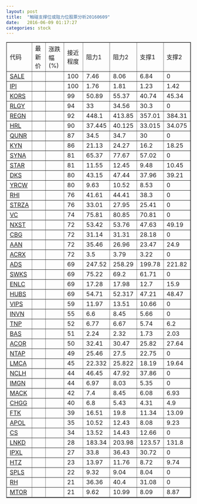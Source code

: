 ```yaml
---
layout: post
title:  "触碰支撑位或阻力位股票分析20160609"
date:   2016-06-09 01:17:27
categories: stock
---
```

<script type="text/javascript">
var stockList = []
stockList.push('gb_sale');
stockList.push('gb_ipi');
stockList.push('gb_kors');
stockList.push('gb_rlgy');
stockList.push('gb_regn');
stockList.push('gb_hrl');
stockList.push('gb_qunr');
stockList.push('gb_kyn');
stockList.push('gb_syna');
stockList.push('gb_star');
stockList.push('gb_dks');
stockList.push('gb_yrcw');
stockList.push('gb_rhi');
stockList.push('gb_strza');
stockList.push('gb_vc');
stockList.push('gb_nxst');
stockList.push('gb_cbg');
stockList.push('gb_aan');
stockList.push('gb_acrx');
stockList.push('gb_ads');
stockList.push('gb_swks');
stockList.push('gb_enlc');
stockList.push('gb_hubs');
stockList.push('gb_vips');
stockList.push('gb_invn');
stockList.push('gb_tnp');
stockList.push('gb_bas');
stockList.push('gb_acor');
stockList.push('gb_ntap');
stockList.push('gb_lmca');
stockList.push('gb_nclh');
stockList.push('gb_imgn');
stockList.push('gb_mack');
stockList.push('gb_chgg');
stockList.push('gb_ftk');
stockList.push('gb_apol');
stockList.push('gb_cs');
stockList.push('gb_lnkd');
stockList.push('gb_ipxl');
stockList.push('gb_htz');
stockList.push('gb_spls');
stockList.push('gb_rh');
stockList.push('gb_mtor');
</script>
<table border="1">
 <tr>
 <td>代码</td>
 <td>最新价</td>
 <td>涨跌幅(%)</td>
 <td>接近程度</td>
 <td>阻力1</td>
 <td>阻力2</td>
 <td>支撑1</td>
 <td>支撑2</td>
</tr>
  <tr id="sale" class="red">
  <td><a href="http://stock.finance.sina.com.cn/usstock/quotes/SALE.html" target="_blank">SALE</a></td><td></td><td></td><td>100</td><td>7.46</td><td>8.06</td><td>6.84</td><td>0</td></tr>
  <tr id="ipi" class="green">
  <td><a href="http://stock.finance.sina.com.cn/usstock/quotes/IPI.html" target="_blank">IPI</a></td><td></td><td></td><td>100</td><td>1.76</td><td>1.81</td><td>1.23</td><td>1.42</td></tr>
  <tr id="kors" class="red">
  <td><a href="http://stock.finance.sina.com.cn/usstock/quotes/KORS.html" target="_blank">KORS</a></td><td></td><td></td><td>99</td><td>50.89</td><td>55.37</td><td>40.74</td><td>45.34</td></tr>
  <tr id="rlgy" class="red">
  <td><a href="http://stock.finance.sina.com.cn/usstock/quotes/RLGY.html" target="_blank">RLGY</a></td><td></td><td></td><td>94</td><td>33</td><td>34.56</td><td>30.3</td><td>0</td></tr>
  <tr id="regn" class="green">
  <td><a href="http://stock.finance.sina.com.cn/usstock/quotes/REGN.html" target="_blank">REGN</a></td><td></td><td></td><td>92</td><td>448.1</td><td>413.85</td><td>357.01</td><td>384.31</td></tr>
  <tr id="hrl" class="green">
  <td><a href="http://stock.finance.sina.com.cn/usstock/quotes/HRL.html" target="_blank">HRL</a></td><td></td><td></td><td>90</td><td>37.445</td><td>40.125</td><td>33.015</td><td>34.075</td></tr>
  <tr id="qunr" class="green">
  <td><a href="http://stock.finance.sina.com.cn/usstock/quotes/QUNR.html" target="_blank">QUNR</a></td><td></td><td></td><td>87</td><td>34.5</td><td>34.7</td><td>30</td><td>0</td></tr>
  <tr id="kyn" class="red">
  <td><a href="http://stock.finance.sina.com.cn/usstock/quotes/KYN.html" target="_blank">KYN</a></td><td></td><td></td><td>86</td><td>21.13</td><td>24.27</td><td>16.2</td><td>18.25</td></tr>
  <tr id="syna" class="red">
  <td><a href="http://stock.finance.sina.com.cn/usstock/quotes/SYNA.html" target="_blank">SYNA</a></td><td></td><td></td><td>81</td><td>65.37</td><td>77.67</td><td>57.02</td><td>0</td></tr>
  <tr id="star" class="green">
  <td><a href="http://stock.finance.sina.com.cn/usstock/quotes/STAR.html" target="_blank">STAR</a></td><td></td><td></td><td>81</td><td>11.55</td><td>12.45</td><td>9.48</td><td>10.45</td></tr>
  <tr id="dks" class="red">
  <td><a href="http://stock.finance.sina.com.cn/usstock/quotes/DKS.html" target="_blank">DKS</a></td><td></td><td></td><td>80</td><td>43.15</td><td>47.44</td><td>37.96</td><td>39.21</td></tr>
  <tr id="yrcw" class="red">
  <td><a href="http://stock.finance.sina.com.cn/usstock/quotes/YRCW.html" target="_blank">YRCW</a></td><td></td><td></td><td>80</td><td>9.63</td><td>10.52</td><td>8.53</td><td>0</td></tr>
  <tr id="rhi" class="red">
  <td><a href="http://stock.finance.sina.com.cn/usstock/quotes/RHI.html" target="_blank">RHI</a></td><td></td><td></td><td>76</td><td>41.61</td><td>44.41</td><td>38.3</td><td>0</td></tr>
  <tr id="strza" class="red">
  <td><a href="http://stock.finance.sina.com.cn/usstock/quotes/STRZA.html" target="_blank">STRZA</a></td><td></td><td></td><td>76</td><td>33.01</td><td>27.95</td><td>25.41</td><td>0</td></tr>
  <tr id="vc" class="red">
  <td><a href="http://stock.finance.sina.com.cn/usstock/quotes/VC.html" target="_blank">VC</a></td><td></td><td></td><td>74</td><td>75.81</td><td>80.85</td><td>70.81</td><td>0</td></tr>
  <tr id="nxst" class="red">
  <td><a href="http://stock.finance.sina.com.cn/usstock/quotes/NXST.html" target="_blank">NXST</a></td><td></td><td></td><td>72</td><td>53.42</td><td>53.76</td><td>47.63</td><td>49.19</td></tr>
  <tr id="cbg" class="red">
  <td><a href="http://stock.finance.sina.com.cn/usstock/quotes/CBG.html" target="_blank">CBG</a></td><td></td><td></td><td>72</td><td>31.14</td><td>31.31</td><td>28.18</td><td>0</td></tr>
  <tr id="aan" class="green">
  <td><a href="http://stock.finance.sina.com.cn/usstock/quotes/AAN.html" target="_blank">AAN</a></td><td></td><td></td><td>72</td><td>35.46</td><td>26.96</td><td>23.47</td><td>24.9</td></tr>
  <tr id="acrx" class="red">
  <td><a href="http://stock.finance.sina.com.cn/usstock/quotes/ACRX.html" target="_blank">ACRX</a></td><td></td><td></td><td>72</td><td>3.5</td><td>3.79</td><td>3.22</td><td>0</td></tr>
  <tr id="ads" class="green">
  <td><a href="http://stock.finance.sina.com.cn/usstock/quotes/ADS.html" target="_blank">ADS</a></td><td></td><td></td><td>69</td><td>247.52</td><td>258.29</td><td>199.78</td><td>221.82</td></tr>
  <tr id="swks" class="red">
  <td><a href="http://stock.finance.sina.com.cn/usstock/quotes/SWKS.html" target="_blank">SWKS</a></td><td></td><td></td><td>69</td><td>75.22</td><td>69.2</td><td>61.71</td><td>0</td></tr>
  <tr id="enlc" class="green">
  <td><a href="http://stock.finance.sina.com.cn/usstock/quotes/ENLC.html" target="_blank">ENLC</a></td><td></td><td></td><td>69</td><td>17.28</td><td>17.98</td><td>12.7</td><td>15.9</td></tr>
  <tr id="hubs" class="red">
  <td><a href="http://stock.finance.sina.com.cn/usstock/quotes/HUBS.html" target="_blank">HUBS</a></td><td></td><td></td><td>69</td><td>54.71</td><td>52.317</td><td>47.21</td><td>48.47</td></tr>
  <tr id="vips" class="red">
  <td><a href="http://stock.finance.sina.com.cn/usstock/quotes/VIPS.html" target="_blank">VIPS</a></td><td></td><td></td><td>59</td><td>11.97</td><td>13.51</td><td>10.66</td><td>0</td></tr>
  <tr id="invn" class="red">
  <td><a href="http://stock.finance.sina.com.cn/usstock/quotes/INVN.html" target="_blank">INVN</a></td><td></td><td></td><td>55</td><td>6.6</td><td>8.45</td><td>5.66</td><td>0</td></tr>
  <tr id="tnp" class="green">
  <td><a href="http://stock.finance.sina.com.cn/usstock/quotes/TNP.html" target="_blank">TNP</a></td><td></td><td></td><td>52</td><td>6.77</td><td>6.67</td><td>5.74</td><td>6.2</td></tr>
  <tr id="bas" class="green">
  <td><a href="http://stock.finance.sina.com.cn/usstock/quotes/BAS.html" target="_blank">BAS</a></td><td></td><td></td><td>51</td><td>2.24</td><td>2.32</td><td>1.73</td><td>2.03</td></tr>
  <tr id="acor" class="green">
  <td><a href="http://stock.finance.sina.com.cn/usstock/quotes/ACOR.html" target="_blank">ACOR</a></td><td></td><td></td><td>50</td><td>32.41</td><td>30.47</td><td>25.82</td><td>27.64</td></tr>
  <tr id="ntap" class="red">
  <td><a href="http://stock.finance.sina.com.cn/usstock/quotes/NTAP.html" target="_blank">NTAP</a></td><td></td><td></td><td>49</td><td>25.46</td><td>27.5</td><td>22.75</td><td>0</td></tr>
  <tr id="lmca" class="green">
  <td><a href="http://stock.finance.sina.com.cn/usstock/quotes/LMCA.html" target="_blank">LMCA</a></td><td></td><td></td><td>45</td><td>22.332</td><td>25.822</td><td>18.19</td><td>19.64</td></tr>
  <tr id="nclh" class="red">
  <td><a href="http://stock.finance.sina.com.cn/usstock/quotes/NCLH.html" target="_blank">NCLH</a></td><td></td><td></td><td>44</td><td>46.45</td><td>47.92</td><td>37.86</td><td>0</td></tr>
  <tr id="imgn" class="green">
  <td><a href="http://stock.finance.sina.com.cn/usstock/quotes/IMGN.html" target="_blank">IMGN</a></td><td></td><td></td><td>44</td><td>6.97</td><td>8.03</td><td>5.35</td><td>0</td></tr>
  <tr id="mack" class="green">
  <td><a href="http://stock.finance.sina.com.cn/usstock/quotes/MACK.html" target="_blank">MACK</a></td><td></td><td></td><td>42</td><td>7.4</td><td>8.45</td><td>6.08</td><td>6.93</td></tr>
  <tr id="chgg" class="green">
  <td><a href="http://stock.finance.sina.com.cn/usstock/quotes/CHGG.html" target="_blank">CHGG</a></td><td></td><td></td><td>40</td><td>6.8</td><td>5.43</td><td>4.31</td><td>4.9</td></tr>
  <tr id="ftk" class="green">
  <td><a href="http://stock.finance.sina.com.cn/usstock/quotes/FTK.html" target="_blank">FTK</a></td><td></td><td></td><td>39</td><td>16.51</td><td>19.8</td><td>11.34</td><td>13.09</td></tr>
  <tr id="apol" class="green">
  <td><a href="http://stock.finance.sina.com.cn/usstock/quotes/APOL.html" target="_blank">APOL</a></td><td></td><td></td><td>35</td><td>10.52</td><td>12.43</td><td>8.08</td><td>9.23</td></tr>
  <tr id="cs" class="red">
  <td><a href="http://stock.finance.sina.com.cn/usstock/quotes/CS.html" target="_blank">CS</a></td><td></td><td></td><td>34</td><td>13.52</td><td>14.43</td><td>12.66</td><td>0</td></tr>
  <tr id="lnkd" class="green">
  <td><a href="http://stock.finance.sina.com.cn/usstock/quotes/LNKD.html" target="_blank">LNKD</a></td><td></td><td></td><td>28</td><td>183.34</td><td>203.98</td><td>123.57</td><td>131.8</td></tr>
  <tr id="ipxl" class="red">
  <td><a href="http://stock.finance.sina.com.cn/usstock/quotes/IPXL.html" target="_blank">IPXL</a></td><td></td><td></td><td>27</td><td>33.8</td><td>36.43</td><td>30.72</td><td>0</td></tr>
  <tr id="htz" class="red">
  <td><a href="http://stock.finance.sina.com.cn/usstock/quotes/HTZ.html" target="_blank">HTZ</a></td><td></td><td></td><td>23</td><td>13.97</td><td>11.76</td><td>8.72</td><td>9.74</td></tr>
  <tr id="spls" class="red">
  <td><a href="http://stock.finance.sina.com.cn/usstock/quotes/SPLS.html" target="_blank">SPLS</a></td><td></td><td></td><td>22</td><td>9.32</td><td>9.04</td><td>8.04</td><td>0</td></tr>
  <tr id="rh" class="red">
  <td><a href="http://stock.finance.sina.com.cn/usstock/quotes/RH.html" target="_blank">RH</a></td><td></td><td></td><td>21</td><td>36.36</td><td>40.4</td><td>31.08</td><td>0</td></tr>
  <tr id="mtor" class="green">
  <td><a href="http://stock.finance.sina.com.cn/usstock/quotes/MTOR.html" target="_blank">MTOR</a></td><td></td><td></td><td>21</td><td>9.62</td><td>10.99</td><td>8.09</td><td>8.87</td></tr>
</table>
